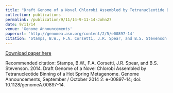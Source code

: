 ```yaml
---
title: "Draft Genome of a Novel Chlorobi Assembled by Tetranucleotide Binning of a Hot Spring Metagenome"
collection: publications
permalink: /publication/9/11/14-9-11-14-John27
date: 9/11/14
venue: 'Genome Announcements'
paperurl: 'http://genomea.asm.org/content/2/5/e00897-14'
citation: 'Stamps, B.W., F.A. Corsetti, J.R. Spear, and B.S. Stevenson.  2014.  Draft Genome of a Novel Chlorobi Assembled by Tetranucleotide Binning of a Hot Spring Metagenome.  Genome Announcements, September / October 2014 2: e-00897-14; doi: 10.1128/genomeA.00897-14.'
---
```


<a href='http://genomea.asm.org/content/2/5/e00897-14'>Download paper here</a>

Recommended citation: Stamps, B.W., F.A. Corsetti, J.R. Spear, and B.S. Stevenson.  2014.  Draft Genome of a Novel Chlorobi Assembled by Tetranucleotide Binning of a Hot Spring Metagenome.  Genome Announcements, September / October 2014 2: e-00897-14; doi: 10.1128/genomeA.00897-14.